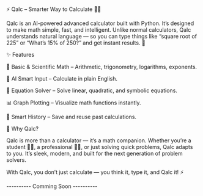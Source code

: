 ⚡ Qalc – Smarter Way to Calculate 🤖➗

Qalc is an AI-powered advanced calculator built with Python. It’s designed to make math simple, fast, and intelligent. Unlike normal calculators, Qalc understands natural language — so you can type things like “square root of 225” or “What’s 15% of 250?” and get instant results. 🚀

✨ Features

🔢 Basic & Scientific Math – Arithmetic, trigonometry, logarithms, exponents.

🧠 AI Smart Input – Calculate in plain English.

📝 Equation Solver – Solve linear, quadratic, and symbolic equations.

📊 Graph Plotting – Visualize math functions instantly.

🔮 Smart History – Save and reuse past calculations.


🌟 Why Qalc?

Qalc is more than a calculator — it’s a math companion. Whether you’re a student 🧑‍🎓, a professional 👨‍💻, or just solving quick problems, Qalc adapts to you. It’s sleek, modern, and built for the next generation of problem solvers.

With Qalc, you don’t just calculate — you think it, type it, and Qalc it! ⚡



---------- Comming Soon ----------
